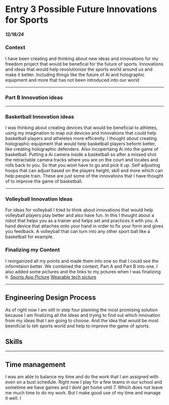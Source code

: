 # Entry 3  Possible Future Innovations for Sports
##### 12/18/24

### Context 
I have been creating and thinking about new ideas and innovations for my freedom project that would be benefical for the future of sports. Innovations and ideas that would help revolutionize the sports world around us and make it better. Including things like the future of Ai and holographic equipment and more that has not been introduced into our world


---

### Part B Innovation ideas
--- 

### Basketball Innovation ideas
 I was thinking about creating devices that would be beneficial to athletes, using my imagination to map out devices and innovations that could help basketball players and atheletes more efficently. I thought about creating holographic equipment that would help basketball players beform better, like creating holographic defenders. Also incopertaing Ai into the game of basketball. Putting a Ai camera inside a basketball so after a missed shot the retractable camera tracks where you are on the court and locates and rolls back to you. So that you wont have to go and pick it up. Self adjusting hoops that can adjust based on the players height, skill and more which can help people train. These are just some of the innovations that I have thought of to improve the game of basketball. 

--- 

### Volleyball Innovation Ideas
For ideas for volleyball I tried to think about innovations that would help volleyball players play better and also have fun. In this I thought about a robot that helps you as a trainer and helps set and practices it with you. A hand device that attaches onto your hand in order to fix your form and gives you feedback. A volleyball that can turn into any other sport ball like a basketball for example. 


### Finalizing my Content
I reorganized all my points and made them into one so that I could see the informtaion better. We combined the context, Part A and Part B into one. I also added some pictures and the links to my pctures when I was finalizing it. [Sports App Picture](https://cdn2.hubspot.net/hubfs/2547723/JF%20-%20Pics%20and%20video/football-apps.jpg) [Wearable tech picture](https://www.catapult.com/blog/wearable-technology-in-sports) 

---

## Engineering Design Process
As of right now I am still in step four planning the most promising solution because I am finalizing all the ideas and trying to find out which innovation from my ideas that I am going to choose. And the idea that would be most beenifcial to teh sports world and help to improve the game of sports. 

## Skills 
---

## Time management 
I was am able to balance my time and do the work that I am assigned with even on a bust schedule. Right now I play for a few teams in our school and sometime we have games and I dont get home until 7. Which does not leave me much time to do my work. But I make good use of my time and manage it well. I 
